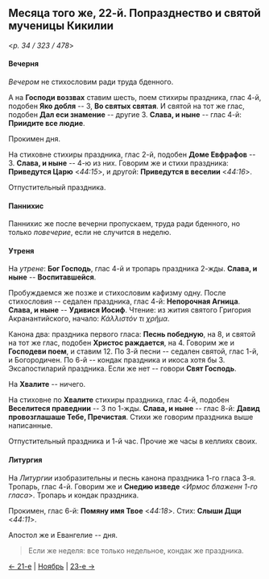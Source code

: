 
## Месяца того же, 22-й. Попразднество и святой мученицы Кикилии

<*p. 34 / 323 / 478*>

#### Вечерня

*Вечером* не стихословим ради труда бденного. 

А на **Господи воззвах** ставим шесть, поем стихиры праздника, глас 4-й, подобен **Яко добля** -- 3, 
**Во святых святая**. 
И святой на тот же глас, подобен **Дал еси знамение** -- другие 3. 
**Слава, и ныне** -- глас 4-й: **Приидите все людие**. 

Прокимен дня. 

На стиховне стихиры праздника, глас 2-й, подобен **Доме Евфрафов** -- 3. 
**Слава, и ныне** -- 4-ю из них. Говорим же и стихи праздника: **Приведутся Царю** <*44:15*>, 
и другой: **Приведутся в веселии** <*44:16*>. 

Отпустительный праздника.

#### Паннихис

Паннихис же после вечерни пропускаем, труда ради бденного, но только *повечерие*, если не 
случится в неделю.  

#### Утреня

На *утрене*: **Бог Господь**, глас 4-й и тропарь праздника 2-жды. 
**Слава, и ныне** -- **Воспитавшейся**. 
 
Пробуждаемся же позже и стихословим кафизму одну. 
После стихословия -- седален праздника, глас 4-й: **Непорочная Агница**. 
**Слава, и ныне** -- **Удивися Иосиф**. 
Чтение: из жития святого Григория Акранантийского, начало: *Κάλλιστόν τι χρῆμα*. 

Канона два: праздника первого гласа: **Песнь победную**, на 8, и святой на тот же глас, подобен 
**Христос раждается**, на 4. Говорим же и **Господеви поем**, и ставим 12. 
По 3-й песни -- седален святой, глас 1-й, и Богородичен. 
По 6-й -- кондак праздника и икоса хотя бы 3. 
Эксапостиларий праздника. Если же нет -- говори **Свят Господь**.   
   
На **Хвалите** -- ничего.    
   
На стиховне по **Хвалите** стихиры праздника, глас 4-й, подобен **Веселитеся праведнии** -- 3 по 1-жды. 
**Слава, и ныне** -- глас 8-й: **Давид провозглашаше Тебе, Пречистая**. 
Стихи же говорим праздника выше написанные.  

Отпустительный праздника и 1-й час. Прочие же часы в келлиях своих.  

#### Литургия 

На *Литургии* изобразительны и песнь канона праздника 1-го гласа 3-я. 
Тропарь, глас 4-й. Говорим же и **Снедию изведе** <*Ирмос блаженн 1-го гласа*>. 
Тропарь и кондак праздника.  
  
Прокимен, глас 6-й: **Помяну имя Твое** <*44:18*>. 
Стих: **Слыши Дщи** <*44:11*>. 
 
Апостол же и Евангелие -- дня. 

> Если же неделя: все только недельное, кондак же праздника. 

[← 21-е](11_21_EUR.ru.md) | [Ноябрь](README.md#22-й) | [23-е →](11_23_EUR.ru.md)
